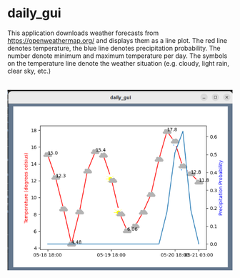 # daily_gui

This application downloads weather forecasts from https://openweathermap.org/ and displays them as a line plot. The red line denotes temperature, the blue line denotes precipitation probability. The number denote minimum and maximum temperature per day. The symbols on the temperature line denote the weather situation (e.g. cloudy, light rain, clear sky, etc.) <br />
<br />
<br />
![alt text](https://github.com/jong42/daily_gui/blob/master/screenshot.png?raw=true)
